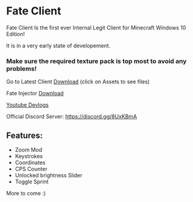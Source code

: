 # Fate Client
Fate Client Is the first ever Internal Legit Client for Minecraft Windows 10 Edition!

It is in a very early state of developement.


### Make sure the required texture pack is top most to avoid any problems!

Go to Latest Client [Download](https://github.com/fligger/FateClient/releases/) (click on Assets to see files)

Fate Injector [Download](https://github.com/fligger/FateInjector/)

[Youtube Devlogs](https://www.youtube.com/playlist?list=PLVRYtYhvPXj5J6IwIFAAFO8CrpgmsLFki)


Official Discord Server: https://discord.gg/8UxKBmA



## Features:
- Zoom Mod
- Keystrokes
- Coordinates
- CPS Counter
- Unlocked brightness Slider
- Toggle Sprint

More to come :)
